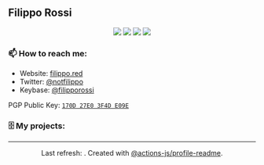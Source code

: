 ## Filippo Rossi

<p align="center">
  <img src="https://img.shields.io/badge/last%20major%20release-aug.%202000-important" />
  <img src="https://img.shields.io/badge/unminified%20size-6%20feet%206%20inches-informational" />
  <img src="https://img.shields.io/badge/vulnerabilities-high-critical" />
  <img src="https://img.shields.io/badge/code%20quality-A%20for%20effort-success" />
</p>

### 📫 How to reach me:

- Website: [filippo.red](https://filippo.red/)
- Twitter: [@notfilippo](https://twitter.com/notfilippo)
- Keybase: [@filipporossi](https://keybase.io/filipporossi)

PGP Public Key: [`170D 27E0 3F4D E09E`](https://keybase.io/filipporossi/pgp_keys.asc)

### 🗄 My projects:

<!--GITHUB_REPOS:{"rows": 2}-->

---

<p align="center">Last refresh: <b><!--TIMESTAMP:{"format": "dddd, MMMM Do YYYY, h:mm:ss a [UTC]"}--></b>. Created with <a href=https://github.com/marketplace/actions/profile-readme>@actions-js/profile-readme</a>.</p>
